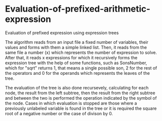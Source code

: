 # Evaluation-of-prefixed-arithmetic-expression
Evaluation of prefixed expression using expression trees


The algorithm reads from an input file a fixed number of variables, their values and forms with them a simple linked list. Then, it reads from the same file a number (x) which represents the number of expression to solve. After that, it reads x expressions for which it recursively forms the expression tree with the help of some functions, such as SonsNumber, which for "sqrt" returns 1, that means a single possible son, 2 for the rest of the operators and 0 for the operands which represents the leaves of the tree.

The evaluation of the tree is also done recursevely, calculating for each node, the result from the left subtree, then the result from the right subtree and between the two is performed the operation indicated by the symbol of the node. Cases in which evaluation is stopped are those where a previously unlabeled variable is found in the tree or it is required the square root of a negative number or the case of divison by 0.
